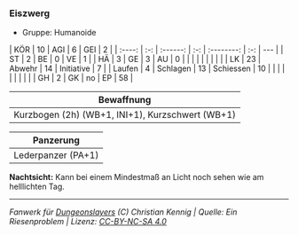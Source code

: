 ### Eiszwerg

- Gruppe: Humanoide

|  KÖR   | 10  |   AGI    |  6  |    GEI     |  2  |
| :----: | :-: | :------: | :-: | :--------: | :-: | --- |
|   ST   |  2  |    BE    |  0  |     VE     |  1  |
|   HÄ   |  3  |    GE    |  3  |     AU     |  0  |
|        |     |          |     |            |     |     |
|   LK   | 23  |  Abwehr  | 14  | Initiative |  7  |
| Laufen |  4  | Schlagen | 13  | Schiessen  | 10  |
|        |     |          |     |            |     |     |
|   GH   |  2  |    GK    | no  |     EP     | 58  |

|                    Bewaffnung                    |
| :----------------------------------------------: |
| Kurzbogen (2h) (WB+1, INI+1), Kurzschwert (WB+1) |

|     Panzerung      |
| :----------------: |
| Lederpanzer (PA+1) |

**Nachtsicht:** Kann bei einem Mindestmaß an Licht noch sehen wie am helllichten Tag.

---

_Fanwerk für [Dungeonslayers](https://www.dungeonslayers.net/) (C) Christian Kennig | Quelle: Ein Riesenproblem | Lizenz: [CC-BY-NC-SA 4.0](https://creativecommons.org/licenses/by-nc-sa/4.0/deed.de)_
